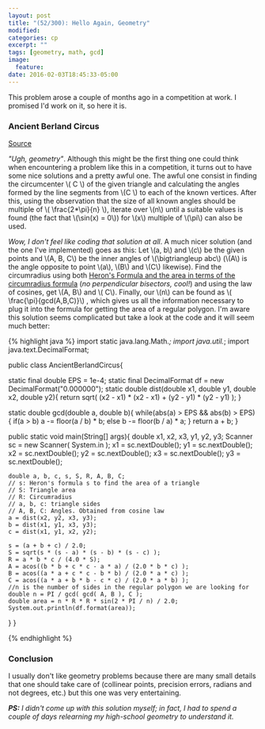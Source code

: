 ```yaml
---
layout: post
title: "(52/300): Hello Again, Geometry"
modified:
categories: cp
excerpt: ""
tags: [geometry, math, gcd]
image:
  feature:
date: 2016-02-03T18:45:33-05:00
---
```


This problem arose a couple of months ago in a competition at work. I promised I'd work on it, so here it is.

### Ancient Berland Circus
<a href="http://codeforces.com/problemset/problem/1/C" target="\_blank">Source</a>

*"Ugh, geometry"*. Although this might be the first thing one could think when encountering a problem like this in a competition, it turns out to have some nice solutions and a pretty awful one. The awful one consist in finding the circumcenter \\( C \\) of the given triangle and calculating the angles formed by the line segments from \\(C \\) to each of the known vertices. After this, using the observation that the size of all known angles should be multiple of \\( \frac{2*\\pi}{n} \\), iterate over \\(n\\) until a suitable values is found (the fact that \\(\sin(x) = 0\\)) for \\(x\\) multiple of \\(\pi\\) can also be used.

*Wow, I don't feel like coding that solution at all*. A much nicer solution (and the one I've implemented) goes as this: Let \\(a, b\\) and \\(c\\) be the given points and \\(A, B, C\\) be the inner angles of \\(\bigtriangleup abc\\) (\\(A\\) is the angle opposite to point \\(a\\), \\(B\\) and \\(C\\) likewise). Find the circumradius using both [Heron's Formula and the area in terms of the circumradius formula](https://github.com/sbaldrich/algo/wiki/Geometry) (*no perpendicular bisectors, cool!*) and using the law of cosines, get \\(A, B\\) and \\( C\\). Finally, our \\(n\\) can be found as \\( \frac{\pi}{gcd(A,B,C)}\\) , which gives us all the information necessary to plug it into the formula for getting the area of a regular polygon. I'm aware this solution seems complicated but take a look at the code and it will seem much better:

{% highlight java %}
import static java.lang.Math.*;
import java.util.*;
import java.text.DecimalFormat;

public class AncientBerlandCircus{

  static final double EPS = 1e-4;
  static final DecimalFormat df = new DecimalFormat("0.000000");
  static double dist(double x1, double y1, double x2, double y2){
    return sqrt( (x2 - x1) * (x2 - x1) + (y2 - y1) * (y2 - y1) );
  }

  static double gcd(double a, double b){
    while(abs(a) > EPS && abs(b) > EPS){
      if(a > b)
        a -= floor(a / b) * b;
      else
        b -= floor(b / a) * a;
    }
    return a + b;
  }

  public static void main(String[] args){
    double x1, x2, x3, y1, y2, y3;
    Scanner sc = new Scanner( System.in );
    x1 = sc.nextDouble();  y1 = sc.nextDouble();
    x2 = sc.nextDouble();  y2 = sc.nextDouble();
    x3 = sc.nextDouble();  y3 = sc.nextDouble();

    double a, b, c, s, S, R, A, B, C;
    // s: Heron's formula s to find the area of a triangle
    // S: Triangle area
    // R: Circumradius
    // a, b, c: triangle sides
    // A, B, C: Angles. Obtained from cosine law
    a = dist(x2, y2, x3, y3);
    b = dist(x1, y1, x3, y3);
    c = dist(x1, y1, x2, y2);

    s = (a + b + c) / 2.0;
    S = sqrt(s * (s - a) * (s - b) * (s - c) );
    R = a * b * c / (4.0 * S);
    A = acos((b * b + c * c - a * a) / (2.0 * b * c) );
    B = acos((a * a + c * c - b * b) / (2.0 * a * c) );
    C = acos((a * a + b * b - c * c) / (2.0 * a * b) );
    //n is the number of sides in the regular polygon we are looking for
    double n = PI / gcd( gcd( A, B ), C );
    double area = n * R * R * sin(2 * PI / n) / 2.0;
    System.out.println(df.format(area));
  }
}

{% endhighlight %}

### Conclusion

I usually don't like geometry problems because there are many small details that one should take care of (collinear points, precision errors, radians and not degrees, etc.) but this one was very entertaining.

***PS:** I didn't come up with this solution myself; in fact, I had to spend a couple of days relearning my high-school geometry to understand it.*
